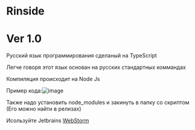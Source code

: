# Rinside
# Ver 1.0
Русский язык программирования сделаный на TypeScript

Легче говоря этот язык основан на русских стандартных коммандах

Компиляция происходит на Node Js

Пример кода:![image](https://user-images.githubusercontent.com/104361401/198871234-bd8f2709-5053-42e6-a025-810143576021.png)

Также надо установить node_modules и закинуть в папку со скриптом (Его можно найти в релизах)

Исользуйте Jetbrains [WebStorm](https://www.jetbrains.com/webstorm/)
